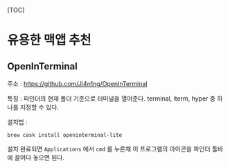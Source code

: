 [TOC]

# 유용한 맥앱 추천

## OpenInTerminal

주소 : https://github.com/Ji4n1ng/OpenInTerminal

특징 : 파인더의 현재 폴더 기준으로 터미널을 열어준다. terminal, iterm, hyper 중 하나를 지정할 수 있다.

설치법 :

```
brew cask install openinterminal-lite
```

설치 완료되면 `Applications` 에서 `cmd` 를 누른채 이 프로그램의 아이콘을 파인더 툴바에 끌어다 놓으면 된다.
